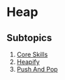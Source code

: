 # Heap

## Subtopics

1. [Core Skills](./core_skills)
2. [Heapify](./heapify)
3. [Push And Pop](./push_and_pop)
